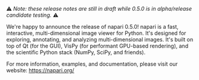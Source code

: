 ⚠️ *Note: these release notes are still in draft while 0.5.0 is in alpha/release
candidate testing.* ⚠️

We're happy to announce the release of napari 0.5.0!
napari is a fast, interactive, multi-dimensional image viewer for Python.
It's designed for exploring, annotating, and analyzing multi-dimensional
images. It's built on top of Qt (for the GUI), VisPy (for performant GPU-based
rendering), and the scientific Python stack (NumPy, SciPy, and friends).

For more information, examples, and documentation, please visit our website:
https://napari.org/
